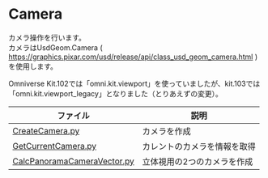 # Camera

カメラ操作を行います。    
カメラはUsdGeom.Camera ( https://graphics.pixar.com/usd/release/api/class_usd_geom_camera.html ) を使用します。      

Omniverse Kit.102では「omni.kit.viewport」を使っていましたが、kit.103では「omni.kit.viewport_legacy」となりました（とりあえずの変更）。       

|ファイル|説明|     
|---|---|     
|[CreateCamera.py](./CreateCamera.py)|カメラを作成|     
|[GetCurrentCamera.py](./GetCurrentCamera.py)|カレントのカメラを情報を取得|     
|[CalcPanoramaCameraVector.py](./CalcPanoramaCameraVector.py)|立体視用の2つのカメラを作成|     
